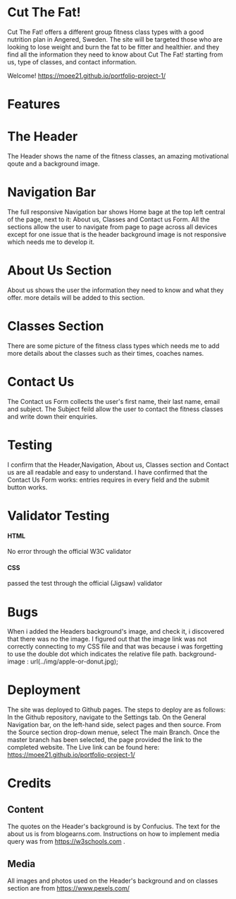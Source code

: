 # Cut The Fat!
Cut The Fat! offers a different group fitness class types with a good nutrition plan in Angered, Sweden. 
The site will be targeted those who are looking to lose weight and burn the fat to be fitter and healthier. and they find all the information they need to know about Cut The Fat! starting from us, type of classes, and contact information.

Welcome! https://moee21.github.io/portfolio-project-1/

# Features

# The Header
The Header shows the name of the fitness classes, an amazing motivational qoute and a background image.

# Navigation Bar
The full responsive Navigation bar shows Home bage at the top left central of the page, next to it: About us, Classes and Contact us Form.
All the sections allow the user to navigate from page to page across all devices except for one issue that is the header background image is not responsive which needs me to develop it.

# About Us Section
About us shows the user the information they need to know and what they offer.
more details will be added to this section.

# Classes Section
There are some picture of the fitness class types which needs me to add more details about the classes such as their times, coaches names.

# Contact Us
The Contact us Form collects the user's first name, their last name, email and subject.
The Subject feild allow the user to contact the fitness classes and write down their enquiries.

# Testing
I confirm that the Header,Navigation, About us, Classes section and Contact us are all readable and easy to understand.
I have confirmed that the Contact Us Form works: entries requires in every field and the submit button works.

# Validator Testing
#### HTML
No error through the official W3C validator
#### CSS
passed the test through the official (Jigsaw) validator

# Bugs
When i added  the Headers background's image, and check it, i discovered that there was no the image.
I figured out that the image link was not correctly connecting to my CSS file and that was because i was forgetting to use the double dot which indicates the relative file path.
background-image : url(../img/apple-or-donut.jpg);

# Deployment
The site was deployed to Github pages. The steps to deploy are as follows:
In the Github repository, navigate to the Settings tab.
On the General Navigation bar, on the left-hand side, select pages and then source.
From the Source section drop-down menue, select The main Branch.
Once the master branch has been selected, the page provided the link to the completed website.
The Live link can be found here: https://moee21.github.io/portfolio-project-1/

# Credits
## Content
The quotes on the Header's background is by Confucius.
The text for the about us is from blogearns.com.
Instructions on how to implement media query was from https://w3schools.com .

## Media
All images and photos used on the Header's background and on classes section are from https://www.pexels.com/
